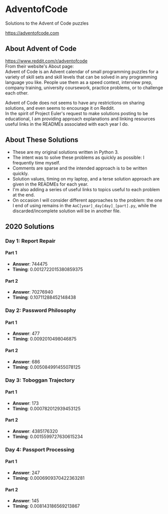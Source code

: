 # AdventofCode
Solutions to the Advent of Code puzzles

https://adventofcode.com  

## About Advent of Code
https://www.reddit.com/r/adventofcode  
From their website's About page:  
Advent of Code is an Advent calendar of small programming puzzles for a variety of skill sets and skill levels that can be solved in any programming language you like. People use them as a speed contest, interview prep, company training, university coursework, practice problems, or to challenge each other.  

Advent of Code does not seems to have any restrictions on sharing solutions, and even seems to encourage it on Reddit.  
In the spirit of Project Euler's request to make solutions posting to be educational, I am providing approach explanations and linking resources useful links in the READMEs associated with each year I do.

## About These Solutions
- These are my original solutions written in Python 3.
- The intent was to solve these problems as quickly as possible: I frequently time myself.
- Comments are sparse and the intended approach is to be written quickly.
- Solution values, timing on my laptop, and a terse solution approach are given in the READMEs for each year.
- I'm also adding a series of useful links to topics useful to each problem at the end.
- On occasion I will consider different approaches to the problem: the one I end of using remains in the ```AoC[year]_day[day]_[part].py```, while the discarded/incomplete solution will be in another file.

## 2020 Solutions
### Day 1: Report Repair
#### Part 1
- **Answer**: 744475  
- **Timing**: 0.0012722015380859375  
#### Part 2
- **Answer**: 70276940  
- **Timing**: 0.10711288452148438  

### Day 2: Password Philosophy
#### Part 1
- **Answer**: 477  
- **Timing**: 0.0092010498046875 
#### Part 2
- **Answer**: 686  
- **Timing**: 0.005084991455078125  

### Day 3: Toboggan Trajectory
#### Part 1
- **Answer**: 173  
- **Timing**: 0.000782012939453125  
#### Part 2
- **Answer**: 4385176320  
- **Timing**: 0.0015599727630615234  

### Day 4: Passport Processing
#### Part 1
- **Answer**: 247  
- **Timing**: 0.0006909370422363281  
#### Part 2
- **Answer**: 145  
- **Timing**: 0.008143186569213867  
